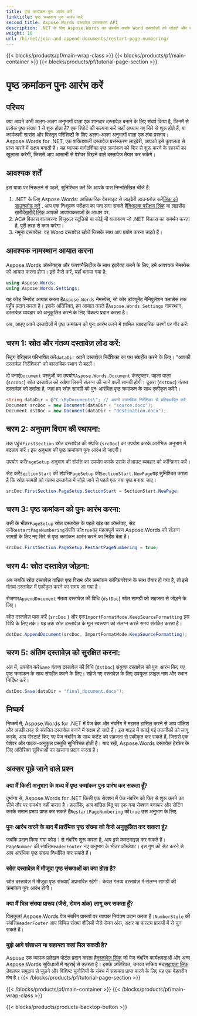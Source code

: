 ```yaml
---
title: पृष्ठ क्रमांकन पुनः आरंभ करें
linktitle: पृष्ठ क्रमांकन पुनः आरंभ करें
second_title: Aspose.Words दस्तावेज़ प्रसंस्करण API
description: .NET के लिए Aspose.Words का उपयोग करके Word दस्तावेज़ों को जोड़ते और जोड़ते समय पृष्ठ क्रमांकन को पुनः आरंभ करने का तरीका जानें।
weight: 10
url: /hi/net/join-and-append-documents/restart-page-numbering/
---
```


{{< blocks/products/pf/main-wrap-class >}}
{{< blocks/products/pf/main-container >}}
{{< blocks/products/pf/tutorial-page-section >}}

# पृष्ठ क्रमांकन पुनः आरंभ करें

## परिचय

क्या आपने कभी अलग-अलग अनुभागों वाला एक शानदार दस्तावेज़ बनाने के लिए संघर्ष किया है, जिनमें से प्रत्येक पृष्ठ संख्या 1 से शुरू होता है? एक रिपोर्ट की कल्पना करें जहाँ अध्याय नए सिरे से शुरू होते हैं, या कार्यकारी सारांश और विस्तृत परिशिष्टों के लिए अलग-अलग अनुभागों वाला एक लंबा प्रस्ताव। Aspose.Words for .NET, एक शक्तिशाली दस्तावेज़ प्रसंस्करण लाइब्रेरी, आपको इसे कुशलता से प्राप्त करने में सक्षम बनाती है। यह व्यापक मार्गदर्शिका पृष्ठ क्रमांकन को फिर से शुरू करने के रहस्यों का खुलासा करेगी, जिससे आप आसानी से पेशेवर दिखने वाले दस्तावेज़ तैयार कर सकेंगे।

## आवश्यक शर्तें

इस यात्रा पर निकलने से पहले, सुनिश्चित करें कि आपके पास निम्नलिखित चीजें हैं:

1.  .NET के लिए Aspose.Words: आधिकारिक वेबसाइट से लाइब्रेरी डाउनलोड करें[लिंक को डाउनलोड करें](https://releases.aspose.com/words/net/) . आप एक निःशुल्क परीक्षण का पता लगा सकते हैं[निःशुल्क परीक्षण लिंक](https://releases.aspose.com/) या लाइसेंस खरीदें[खरीदें लिंक](https://purchase.aspose.com/buy) आपकी आवश्यकताओं के आधार पर.
2. AC# विकास वातावरण: विजुअल स्टूडियो या कोई भी वातावरण जो .NET विकास का समर्थन करता है, पूरी तरह से काम करेगा।
3. नमूना दस्तावेज़: वह Word दस्तावेज़ खोजें जिसके साथ आप प्रयोग करना चाहते हैं।

## आवश्यक नामस्थान आयात करना

Aspose.Words ऑब्जेक्ट्स और फंक्शनैलिटीज़ के साथ इंटरैक्ट करने के लिए, हमें आवश्यक नेमस्पेस को आयात करना होगा। इसे कैसे करें, यहाँ बताया गया है:

```csharp
using Aspose.Words;
using Aspose.Words.Settings;
```

 यह कोड स्निपेट आयात करता है`Aspose.Words` नेमस्पेस, जो कोर डॉक्यूमेंट मैनिपुलेशन क्लासेस तक पहुँच प्रदान करता है। इसके अतिरिक्त, हम आयात करते हैं`Aspose.Words.Settings` नामस्थान, दस्तावेज़ व्यवहार को अनुकूलित करने के लिए विकल्प प्रदान करता है।


अब, आइए अपने दस्तावेज़ों में पृष्ठ क्रमांकन को पुनः आरंभ करने में शामिल व्यावहारिक चरणों पर गौर करें:

## चरण 1: स्रोत और गंतव्य दस्तावेज़ लोड करें:

स्ट्रिंग वेरिएबल परिभाषित करें`dataDir` अपने दस्तावेज़ निर्देशिका का पथ संग्रहीत करने के लिए। "आपकी दस्तावेज़ निर्देशिका" को वास्तविक स्थान से बदलें।

 दो बनाएं`Document` वस्तुओं का उपयोग`Aspose.Words.Document` कंस्ट्रक्टर. पहला वाला (`srcDoc`) स्रोत दस्तावेज़ को रखेगा जिसमें संलग्न की जाने वाली सामग्री होगी। दूसरा (`dstDoc`) गंतव्य दस्तावेज़ को दर्शाता है, जहां हम स्रोत सामग्री को पुनः आरंभित पृष्ठ क्रमांकन के साथ एकीकृत करेंगे।

```csharp
string dataDir = @"C:\MyDocuments\"; // अपनी वास्तविक निर्देशिका से प्रतिस्थापित करें
Document srcDoc = new Document(dataDir + "source.docx");
Document dstDoc = new Document(dataDir + "destination.docx");
```

## चरण 2: अनुभाग विराम की स्थापना:

 तक पहुंच`FirstSection` स्रोत दस्तावेज़ की संपत्ति (`srcDoc`) का उपयोग करके आरंभिक अनुभाग में बदलाव करें। इस अनुभाग की पृष्ठ क्रमांकन पुनः आरंभ हो जाएगी।

 उपयोग करें`PageSetup` अनुभाग की संपत्ति का उपयोग करके उसके लेआउट व्यवहार को कॉन्फ़िगर करें।

 सेट करें`SectionStart` की संपत्ति`PageSetup` को`SectionStart.NewPage`यह सुनिश्चित करता है कि स्रोत सामग्री को गंतव्य दस्तावेज़ में जोड़े जाने से पहले एक नया पृष्ठ बनाया जाए।

```csharp
srcDoc.FirstSection.PageSetup.SectionStart = SectionStart.NewPage;
```

## चरण 3: पृष्ठ क्रमांकन को पुनः आरंभ करना:

 उसी के भीतर`PageSetup` स्रोत दस्तावेज़ के पहले खंड का ऑब्जेक्ट, सेट करें`RestartPageNumbering`संपत्ति को`true`यह महत्वपूर्ण चरण Aspose.Words को संलग्न सामग्री के लिए नए सिरे से पृष्ठ क्रमांकन आरंभ करने का निर्देश देता है।

```csharp
srcDoc.FirstSection.PageSetup.RestartPageNumbering = true;
```

## चरण 4: स्रोत दस्तावेज़ जोड़ना:

अब जबकि स्रोत दस्तावेज़ वांछित पृष्ठ विराम और क्रमांकन कॉन्फ़िगरेशन के साथ तैयार हो गया है, तो इसे गंतव्य दस्तावेज़ में एकीकृत करने का समय आ गया है।

 रोजगार`AppendDocument` गंतव्य दस्तावेज़ की विधि (`dstDoc`) स्रोत सामग्री को सहजता से जोड़ने के लिए।

स्रोत दस्तावेज़ पास करें (`srcDoc` ) और एक`ImportFormatMode.KeepSourceFormatting` इस विधि के लिए तर्क। यह तर्क स्रोत दस्तावेज़ के मूल स्वरूपण को संलग्न करते समय संरक्षित करता है।

```csharp
dstDoc.AppendDocument(srcDoc, ImportFormatMode.KeepSourceFormatting);
```

## चरण 5: अंतिम दस्तावेज़ को सुरक्षित करना:

 अंत में, उपयोग करें`Save` गंतव्य दस्तावेज़ की विधि (`dstDoc`) संयुक्त दस्तावेज़ को पुनः आरंभ किए गए पृष्ठ क्रमांकन के साथ संग्रहीत करने के लिए। सहेजे गए दस्तावेज़ के लिए उपयुक्त फ़ाइल नाम और स्थान निर्दिष्ट करें।

```csharp
dstDoc.Save(dataDir + "final_document.docx");
```

## निष्कर्ष

निष्कर्ष में, Aspose.Words for .NET में पेज ब्रेक और नंबरिंग में महारत हासिल करने से आप पॉलिश और अच्छी तरह से संरचित दस्तावेज़ बनाने में सक्षम हो जाते हैं। इस गाइड में बताई गई तकनीकों को लागू करके, आप रीस्टार्ट किए गए पेज नंबरिंग के साथ कंटेंट को सहजता से एकीकृत कर सकते हैं, जिससे एक पेशेवर और पाठक-अनुकूल प्रस्तुति सुनिश्चित होती है। याद रखें, Aspose.Words दस्तावेज़ हेरफेर के लिए अतिरिक्त सुविधाओं का खजाना प्रदान करता है।

## अक्सर पूछे जाने वाले प्रश्न

### क्या मैं किसी अनुभाग के मध्य में पृष्ठ क्रमांकन पुनः प्रारंभ कर सकता हूँ?

 दुर्भाग्य से, Aspose.Words for .NET किसी एक सेक्शन में पेज नंबरिंग को फिर से शुरू करने का सीधे तौर पर समर्थन नहीं करता है। हालाँकि, आप वांछित बिंदु पर एक नया सेक्शन बनाकर और सेटिंग करके समान प्रभाव प्राप्त कर सकते हैं`RestartPageNumbering` को`true` उस अनुभाग के लिए.

### पुनः आरंभ करने के बाद मैं प्रारंभिक पृष्ठ संख्या को कैसे अनुकूलित कर सकता हूं?

 जबकि प्रदान किया गया कोड 1 से नंबरिंग शुरू करता है, आप इसे कस्टमाइज़ कर सकते हैं।`PageNumber` की संपत्ति`HeaderFooter` नए अनुभाग के भीतर ऑब्जेक्ट। इस गुण को सेट करने से आप आरंभिक पृष्ठ संख्या निर्धारित कर सकते हैं।

### स्रोत दस्तावेज़ में मौजूदा पृष्ठ संख्याओं का क्या होता है?

स्रोत दस्तावेज़ में मौजूदा पृष्ठ संख्याएँ अप्रभावित रहेंगी। केवल गंतव्य दस्तावेज़ में संलग्न सामग्री की क्रमांकन पुनः आरंभ होगी।

### क्या मैं भिन्न संख्या प्रारूप (जैसे, रोमन अंक) लागू कर सकता हूँ?

 बिलकुल! Aspose.Words पेज नंबरिंग प्रारूपों पर व्यापक नियंत्रण प्रदान करता है।`NumberStyle` की संपत्ति`HeaderFooter` आप विभिन्न संख्या शैलियों जैसे रोमन अंक, अक्षर या कस्टम प्रारूपों में से चुन सकते हैं।

### मुझे आगे संसाधन या सहायता कहां मिल सकती है?

 Aspose एक व्यापक प्रलेखन पोर्टल प्रदान करता है[दस्तावेज़ लिंक](https://reference.aspose.com/words/net/) जो पेज नंबरिंग कार्यक्षमताओं और अन्य Aspose.Words सुविधाओं में गहराई से उतरता है। इसके अतिरिक्त, उनका सक्रिय मंच[सहायता लिंक](https://forum.aspose.com/c/words/8) डेवलपर समुदाय से जुड़ने और विशिष्ट चुनौतियों के संबंध में सहायता प्राप्त करने के लिए यह एक बेहतरीन मंच है।
{{< /blocks/products/pf/tutorial-page-section >}}

{{< /blocks/products/pf/main-container >}}
{{< /blocks/products/pf/main-wrap-class >}}

{{< blocks/products/products-backtop-button >}}

